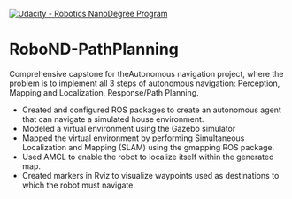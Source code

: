 [![Udacity - Robotics NanoDegree Program](https://s3-us-west-1.amazonaws.com/udacity-robotics/Extra+Images/RoboND_flag.png)](https://www.udacity.com/robotics)

# RoboND-PathPlanning
Comprehensive capstone for theAutonomous navigation project, where the problem is to implement all 3 steps of autonomous navigation: Perception, Mapping and Localization, Response/Path Planning.

* Created and configured ROS packages to create an autonomous agent that can navigate a simulated house environment. 
* Modeled a virtual environment using the Gazebo simulator 
* Mapped the virtual environment by performing Simultaneous Localization and Mapping (SLAM) using the gmapping ROS package. 
* Used AMCL to enable the robot to localize itself within the generated map. 
* Created markers in Rviz to visualize waypoints used as destinations to which the robot must navigate.


